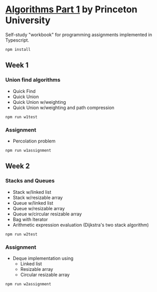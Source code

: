 # [Algorithms Part 1](https://www.coursera.org/learn/algorithms-part1) by Princeton University
Self-study "workbook" for programming assignments implemented in Typescript.

```
npm install
```

## Week 1
### Union find algorithms
* Quick Find
* Quick Union
* Quick Union w/weighting
* Quick Union w/weighting and path compression
```
npm run w1test
```
### Assignment
* Percolation problem
```
npm run w1assignment
```

## Week 2
### Stacks and Queues
* Stack w/linked list
* Stack w/resizable array
* Queue w/linked list
* Queue w/resizable array
* Queue w/circular resizable array
* Bag with Iterator
* Arithmetic expression evaluation (Dijkstra's two stack algorithm)
```
npm run w2test
```
### Assignment
* Deque implementation using
  * Linked list
  * Resizable array
  * Circular resizable array
```
npm run w2assignment
```